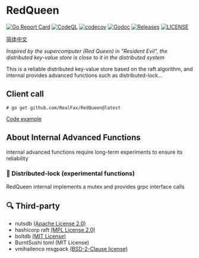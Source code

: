 # RedQueen

[![Go Report Card](https://goreportcard.com/badge/github.com/RealFax/RedQueen)](https://goreportcard.com/report/github.com/RealFax/RedQueen)
[![CodeQL](https://github.com/RealFax/RedQueen/actions/workflows/codeql.yml/badge.svg)](https://github.com/RealFax/RedQueen/actions/workflows/codeql.yml)
[![codecov](https://codecov.io/gh/RealFax/RedQueen/branch/master/graph/badge.svg?token=4JL6XDU245)](https://codecov.io/gh/RealFax/RedQueen)
[![Godoc](http://img.shields.io/badge/go-documentation-blue.svg?style=flat-square)](https://godoc.org/github.com/RealFax/RedQueen)
[![Releases](https://img.shields.io/github/release/RealFax/RedQueen/all.svg?style=flat-square)](https://github.com/RealFax/RedQueen/releases)
[![LICENSE](https://img.shields.io/github/license/RealFax/RedQueen.svg?style=flat-square)](https://github.com/RealFax/RedQueen/blob/master/LICENSE)

[简体中文](./README_zh.md)

_Inspired by the supercomputer (Red Queen) in "Resident Evil", the distributed key-value store is close to it in the distributed system_

This is a reliable distributed key-value store based on the raft algorithm, and internal provides advanced functions such as distributed-lock...

## Client call
`# go get github.com/RealFax/RedQueen@latest`

[Code example](https://github.com/RealFax/RedQueen/tree/master/client/example)

## About Internal Advanced Functions
internal advanced functions require long-term experiments to ensure its reliability

### 🧪 Distributed-lock (experimental functions)
RedQueen internal implements a mutex and provides grpc interface calls

## 🔍 Third-party
- nutsdb [(Apache License 2.0)](https://github.com/nutsdb/nutsdb/blob/master/LICENSE)
- hashicorp raft [(MPL License 2.0)](https://github.com/hashicorp/raft/blob/main/LICENSE)
- boltdb [(MIT License)](https://github.com/boltdb/bolt/blob/master/LICENSE)
- BurntSushi toml (MIT License)
- vmihailenco msgpack [(BSD-2-Clause license)](https://github.com/vmihailenco/msgpack/blob/v5/LICENSE)
